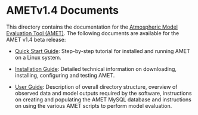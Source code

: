 AMETv1.4 Documents 
==================

This directory contains the documentation for the [Atmospheric Model Evaluation Tool (AMET)](http://www.epa.gov/cmaq/atmospheric-model-evaluation-tool).
The following documents are available for the AMET v1.4 beta release:

- [Quick Start Guide](AMET_QuickStart_Guide_v14.md): Step-by-step tutorial for installed and running AMET on a Linux system.

- [Installation Guide](AMET_Install_Guide_v14.md): Detailed technical information on downloading, installing, configuring and testing AMET.

- [User Guide](AMET_Users_Guide_v14.md): Description of overall directory structure, overview of observed data and model outputs required by the software, instructions on creating and populating the AMET MySQL database and instructions on using the various AMET scripts to perform model evaluation.

